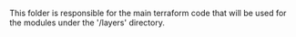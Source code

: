 This folder is responsible for the main terraform code that will be used for the modules under the '/layers' directory.
